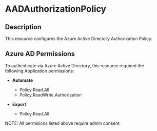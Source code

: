 # AADAuthorizationPolicy

## Description

This resource configures the Azure Active Directory Authorization Policy.

## Azure AD Permissions

To authenticate via Azure Active Directory, this resource required the following Application permissions:

* **Automate**
  * Policy.Read.All
  * Policy.ReadWrite.Authorization

* **Export**
  * Policy.Read.All

NOTE: All permisions listed above require admin consent.
